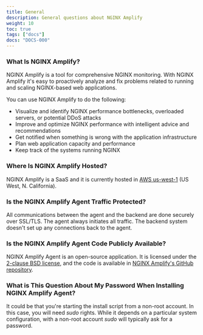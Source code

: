 ```yaml
---
title: General
description: General questions about NGINX Amplify
weight: 10
toc: true
tags: ["docs"]
docs: "DOCS-000"
---
```



### What Is NGINX Amplify?

NGINX Amplify is a tool for comprehensive NGINX monitoring. With NGINX Amplify it's easy to proactively analyze and fix problems related to running and scaling NGINX-based web applications.

You can use NGINX Amplify to do the following:

  * Visualize and identify NGINX performance bottlenecks, overloaded servers, or potential DDoS attacks
  * Improve and optimize NGINX performance with intelligent advice and recommendations
  * Get notified when something is wrong with the application infrastructure
  * Plan web application capacity and performance
  * Keep track of the systems running NGINX

### Where Is NGINX Amplify Hosted?

NGINX Amplify is a SaaS and it is currently hosted in [AWS us-west-1](http://docs.aws.amazon.com/general/latest/gr/rande.html) (US West, N. California).

### Is the NGINX Amplify Agent Traffic Protected?

All communications between the agent and the backend are done securely over SSL/TLS. The agent always initiates all traffic. The backend system doesn't set up any connections back to the agent.

### Is the NGINX Amplify Agent Code Publicly Available?

NGINX Amplify Agent is an open-source application. It is licensed under the [2-clause BSD license](https://github.com/nginxinc/nginx-amplify-agent/blob/master/LICENSE), and the code is available in [NGINX Amplify's GitHub repository](https://github.com/nginxinc/nginx-amplify-agent).

### What is This Question About My Password When Installing NGINX Amplify Agent?

It could be that you're starting the install script from a non-root account. In this case, you will need *sudo* rights. While it depends on a particular system configuration, with a non-root account *sudo* will typically ask for a password.
